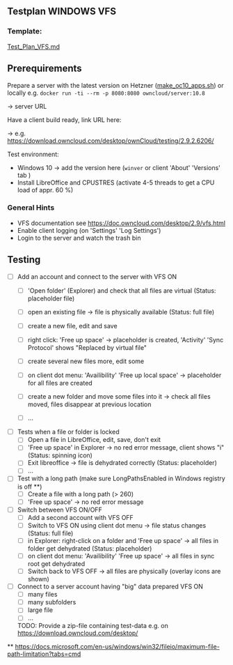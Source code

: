 ## Testplan WINDOWS VFS

### Template: 
[Test_Plan_VFS.md](https://github.com/owncloud/QA/blob/master/Desktop/Test_Plan_VFS.md)

## Prerequirements

Prepare a server with the latest version on Hetzner ([make_oc10_apps.sh](https://github.com/owncloud/QA/blob/master/tools/hetzner-deploy/make_oc10_apps.sh)) or locally e.g. `docker run -ti --rm -p 8080:8080 owncloud/server:10.8`

-> server URL

Have a client build ready, link URL here:

-> e.g. https://download.owncloud.com/desktop/ownCloud/testing/2.9.2.6206/

Test environment:
- Windows 10 -> add the version here (`winver` or client 'About' 'Versions' tab ) 
- Install LibreOffice and CPUSTRES (activate 4-5 threads to get a CPU load of appr. 60 %)

### General Hints  

- VFS documentation see https://doc.owncloud.com/desktop/2.9/vfs.html
- Enable client logging (on 'Settings' 'Log Settings')
- Login to the server and watch the trash bin

## Testing

* [ ] Add an account and connect to the server with VFS ON
  * [ ] 'Open folder' (Explorer) and check that all files are virtual (Status: placeholder file)
  * [ ] open an existing file -> file is physically available (Status: full file)
  * [ ] create a new file, edit and save
  * [ ] right click: 'Free up space' -> placeholder is created, 'Activity' 'Sync Protocol' shows "Replaced by virtual file" 
  * [ ] create several new files more, edit some
  * [ ] on client dot menu: 'Availibility' 'Free up local space' -> placeholder for all files are created

  * [ ] create a new folder and move some files into it -> check all files moved, files disappear at previous location
  * [ ] ...

* [ ] Tests when a file or folder is locked
  * [ ] Open a file in LibreOffice, edit, save, don't exit
  * [ ] 'Free up space' in Explorer -> no red error message, client shows "i" (Status: spinning icon)
  * [ ] Exit libreoffice -> file is dehydrated correctly (Status: placeholder)
  * [ ] ...
  
* [ ] Test with a long path (make sure LongPathsEnabled in Windows registry is off **)
  * [ ] Create a file with a long path (> 260)
  * [ ] 'Free up space' -> no red error message 
  
* [ ] Switch between VFS ON/OFF
  * [ ] Add a second account with VFS OFF
  * [ ] Switch to VFS ON using client dot menu -> file status changes (Status: full file)
  * [ ] in Explorer: right-click on a folder and 'Free up space' -> all files in folder get dehydrated (Status: placeholder)
  * [ ] on client dot menu: 'Availibility' 'Free up space' -> all files in sync root get dehydrated
  * [ ] Switch back to VFS OFF -> all files are physically (overlay icons are shown)

* [ ] Connect to a server account having "big" data prepared VFS ON
  * [ ] many files
  * [ ] many subfolders
  * [ ] large file
  * [ ] ...

  TODO: Provide a zip-file containing test-data e.g. on https://download.owncloud.com/desktop/

** https://docs.microsoft.com/en-us/windows/win32/fileio/maximum-file-path-limitation?tabs=cmd
